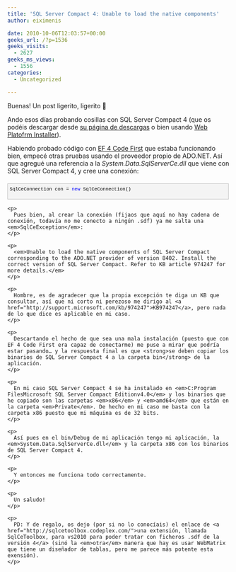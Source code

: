 ```yaml
---
title: 'SQL Server Compact 4: Unable to load the native components'
author: eiximenis

date: 2010-10-06T12:03:57+00:00
geeks_url: /?p=1536
geeks_visits:
  - 2627
geeks_ms_views:
  - 1556
categories:
  - Uncategorized

---
```

Buenas! Un post ligerito, ligerito 🙂

Ando esos días probando cosillas con SQL Server Compact 4 (que os podéis descargar desde [su página de descargas][1] o bien usando [Web Platofrm Installer][2]).

Habiendo probado código con [EF 4 Code First][3] que estaba funcionando bien, empecé otras pruebas usando el proveedor propio de ADO.NET. Así que agregué una referencia a la _System.Data.SqlServerCe.dll_ que viene con SQL Server Compact 4, y cree una conexión:

<div style="border-bottom: silver 1px solid; text-align: left; border-left: silver 1px solid; padding-bottom: 4px; line-height: 12pt; background-color: #f4f4f4; margin: 20px 0px 10px; padding-left: 4px; width: 97.5%; padding-right: 4px; font-family: &#39;Courier New&#39;, courier, monospace; direction: ltr; max-height: 200px; font-size: 8pt; overflow: auto; border-top: silver 1px solid; cursor: text; border-right: silver 1px solid; padding-top: 4px" id="codeSnippetWrapper">
  <pre style="border-bottom-style: none; text-align: left; padding-bottom: 0px; line-height: 12pt; background-color: #f4f4f4; margin: 0em; border-left-style: none; padding-left: 0px; width: 100%; padding-right: 0px; font-family: &#39;Courier New&#39;, courier, monospace; direction: ltr; border-top-style: none; color: black; border-right-style: none; font-size: 8pt; overflow: visible; padding-top: 0px" id="codeSnippet">SqlCeConnection con = <span style="color: #0000ff">new</span> SqlCeConnection()</pre>
  
  <p>
    </div> 
    
    <p>
      Pues bien, al crear la conexión (fijaos que aquí no hay cadena de conexión, todavía no me conecto a ningún .sdf) ya me salta una <em>SqlCeException</em>:
    </p>
    
    <p>
      <em>Unable to load the native components of SQL Server Compact corresponding to the ADO.NET provider of version 8402. Install the correct version of SQL Server Compact. Refer to KB article 974247 for more details.</em>
    </p>
    
    <p>
      Hombre, es de agradecer que la propia excepción te diga un KB que consultar, así que ni corto ni perezoso me dirigo al <a href="http://support.microsoft.com/kb/974247">KB974247</a>, pero nada de lo que dice es aplicable en mi caso.
    </p>
    
    <p>
      Descartando el hecho de que sea una mala instalación (puesto que con EF 4 Code First era capaz de conectarme) me puse a mirar que podría estar pasando… y la respuesta final es que <strong>se deben copiar los binarios de SQL Server Compact 4 a la carpeta bin</strong> de la aplicación.
    </p>
    
    <p>
      En mi caso SQL Server Compact 4 se ha instalado en <em>C:Program FilesMicrosoft SQL Server Compact Editionv4.0</em> y los binarios que he copiado son las carpetas <em>x86</em> y <em>amd64</em> que están en la carpeta <em>Private</em>. De hecho en mi caso me basta con la carpeta x86 puesto que mi máquina es de 32 bits.
    </p>
    
    <p>
      Así pues en el bin/Debug de mi aplicación tengo mi aplicación, la <em>System.Data.SqlServerCe.dll</em> y la carpeta x86 con los binarios de SQL Server Compact 4.
    </p>
    
    <p>
      Y entonces me funciona todo correctamente.
    </p>
    
    <p>
      Un saludo!
    </p>
    
    <p>
      PD: Y de regalo, os dejo (por si no lo conocíais) el enlace de <a href="http://sqlcetoolbox.codeplex.com/">una extensión, llamada SqlCeToolbox, para vs2010 para poder tratar con ficheros .sdf de la versión 4</a> (sinó la <em>otra</em> manera que hay es usar WebMatrix que tiene un diseñador de tablas, pero me parece más potente esta exensión).
    </p>

 [1]: http://www.microsoft.com/downloads/en/details.aspx?FamilyID=0d2357ea-324f-46fd-88fc-7364c80e4fdb&displaylang=en
 [2]: http://www.microsoft.com/web/downloads/platform.aspx
 [3]: http://www.microsoft.com/downloads/en/details.aspx?FamilyID=4e094902-aeff-4ee2-a12d-5881d4b0dd3e&displaylang=en